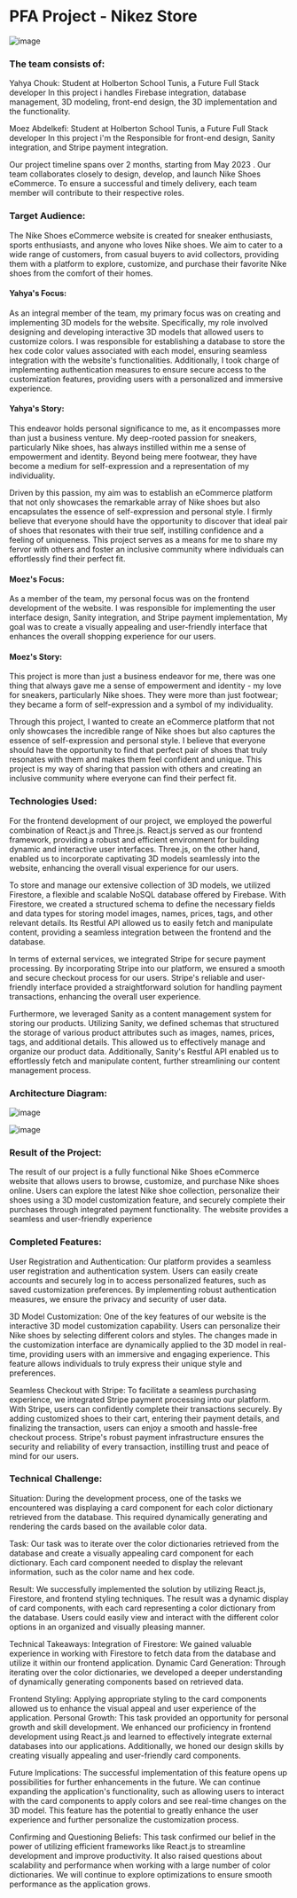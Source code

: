 # PFA Project - Nikez Store

![image](https://github.com/s4iTen/PFA_Project/assets/108961283/dd3fab5d-c1ca-419b-8a31-89f51d0169ea)


### The team consists of:

Yahya Chouk: Student at Holberton School Tunis, a Future Full Stack developer In this project i handles Firebase integration, database management, 3D modeling, front-end design, the 3D implementation and the functionality.

Moez Abdelkefi: Student at Holberton School Tunis, a Future Full Stack developer In this project i'm the Responsible for front-end design, Sanity integration, and Stripe payment integration.

Our project timeline spans over 2 months, starting from May 2023 . Our team collaborates closely to design, develop, and launch Nike Shoes eCommerce. To ensure a successful and timely delivery, each team member will contribute to their respective roles.

### Target Audience:

The Nike Shoes eCommerce website is created for sneaker enthusiasts, sports enthusiasts, and anyone who loves Nike shoes. We aim to cater to a wide range of customers, from casual buyers to avid collectors, providing them with a platform to explore, customize, and purchase their favorite Nike shoes from the comfort of their homes.

#### Yahya's Focus:

As an integral member of the team, my primary focus was on creating and implementing 3D models for the website. Specifically, my role involved designing and developing interactive 3D models that allowed users to customize colors. I was responsible for establishing a database to store the hex code color values associated with each model, ensuring seamless integration with the website's functionalities. Additionally, I took charge of implementing authentication measures to ensure secure access to the customization features, providing users with a personalized and immersive experience.

#### Yahya's Story:

This endeavor holds personal significance to me, as it encompasses more than just a business venture. My deep-rooted passion for sneakers, particularly Nike shoes, has always instilled within me a sense of empowerment and identity. Beyond being mere footwear, they have become a medium for self-expression and a representation of my individuality.

Driven by this passion, my aim was to establish an eCommerce platform that not only showcases the remarkable array of Nike shoes but also encapsulates the essence of self-expression and personal style. I firmly believe that everyone should have the opportunity to discover that ideal pair of shoes that resonates with their true self, instilling confidence and a feeling of uniqueness. This project serves as a means for me to share my fervor with others and foster an inclusive community where individuals can effortlessly find their perfect fit.

#### Moez's Focus:

As a member of the team, my personal focus was on the frontend development of the website. I was responsible for implementing the user interface design, Sanity integration, and Stripe payment implementation, My goal was to create a visually appealing and user-friendly interface that enhances the overall shopping experience for our users.

#### Moez's Story:

This project is more than just a business endeavor for me, there was one thing that always gave me a sense of empowerment and identity - my love for sneakers, particularly Nike shoes. They were more than just footwear; they became a form of self-expression and a symbol of my individuality.

Through this project, I wanted to create an eCommerce platform that not only showcases the incredible range of Nike shoes but also captures the essence of self-expression and personal style. I believe that everyone should have the opportunity to find that perfect pair of shoes that truly resonates with them and makes them feel confident and unique. This project is my way of sharing that passion with others and creating an inclusive community where everyone can find their perfect fit.


### Technologies Used:

For the frontend development of our project, we employed the powerful combination of React.js and Three.js. React.js served as our frontend framework, providing a robust and efficient environment for building dynamic and interactive user interfaces. Three.js, on the other hand, enabled us to incorporate captivating 3D models seamlessly into the website, enhancing the overall visual experience for our users.

To store and manage our extensive collection of 3D models, we utilized Firestore, a flexible and scalable NoSQL database offered by Firebase. With Firestore, we created a structured schema to define the necessary fields and data types for storing model images, names, prices, tags, and other relevant details. Its Restful API allowed us to easily fetch and manipulate content, providing a seamless integration between the frontend and the database.

In terms of external services, we integrated Stripe for secure payment processing. By incorporating Stripe into our platform, we ensured a smooth and secure checkout process for our users. Stripe's reliable and user-friendly interface provided a straightforward solution for handling payment transactions, enhancing the overall user experience.

Furthermore, we leveraged Sanity as a content management system for storing our products. Utilizing Sanity, we defined schemas that structured the storage of various product attributes such as images, names, prices, tags, and additional details. This allowed us to effectively manage and organize our product data. Additionally, Sanity's Restful API enabled us to effortlessly fetch and manipulate content, further streamlining our content management process.

### Architecture Diagram:

![image](https://github.com/s4iTen/PFA_Project/assets/108961283/7b0ede79-c0ae-439a-af50-d6837b2cb7a6)

![image](https://github.com/s4iTen/PFA_Project/assets/108961283/8bda83fb-04e0-4bb2-9def-61145d4d3479)


### Result of the Project:

The result of our project is a fully functional Nike Shoes eCommerce website that allows users to browse, customize, and purchase Nike shoes online. Users can explore the latest Nike shoe collection, personalize their shoes using a 3D model customization feature, and securely complete their purchases through integrated payment functionality. The website provides a seamless and user-friendly experience

### Completed Features:

User Registration and Authentication: Our platform provides a seamless user registration and authentication system. Users can easily create accounts and securely log in to access personalized features, such as saved customization preferences. By implementing robust authentication measures, we ensure the privacy and security of user data.

3D Model Customization: One of the key features of our website is the interactive 3D model customization capability. Users can personalize their Nike shoes by selecting different colors and styles. The changes made in the customization interface are dynamically applied to the 3D model in real-time, providing users with an immersive and engaging experience. This feature allows individuals to truly express their unique style and preferences.

Seamless Checkout with Stripe: To facilitate a seamless purchasing experience, we integrated Stripe payment processing into our platform. With Stripe, users can confidently complete their transactions securely. By adding customized shoes to their cart, entering their payment details, and finalizing the transaction, users can enjoy a smooth and hassle-free checkout process. Stripe's robust payment infrastructure ensures the security and reliability of every transaction, instilling trust and peace of mind for our users.

### Technical Challenge:

Situation:
During the development process, one of the tasks we encountered was displaying a card component for each color dictionary retrieved from the database. This required dynamically generating and rendering the cards based on the available color data.

Task:
Our task was to iterate over the color dictionaries retrieved from the database and create a visually appealing card component for each dictionary. Each card component needed to display the relevant information, such as the color name and hex code.

Result:
We successfully implemented the solution by utilizing React.js, Firestore, and frontend styling techniques. The result was a dynamic display of card components, with each card representing a color dictionary from the database. Users could easily view and interact with the different color options in an organized and visually pleasing manner.

Technical Takeaways:
Integration of Firestore: We gained valuable experience in working with Firestore to fetch data from the database and utilize it within our frontend application.
Dynamic Card Generation: Through iterating over the color dictionaries, we developed a deeper understanding of dynamically generating components based on retrieved data.

Frontend Styling: Applying appropriate styling to the card components allowed us to enhance the visual appeal and user experience of the application.
Personal Growth:
This task provided an opportunity for personal growth and skill development. We enhanced our proficiency in frontend development using React.js and learned to effectively integrate external databases into our applications. Additionally, we honed our design skills by creating visually appealing and user-friendly card components.

Future Implications:
The successful implementation of this feature opens up possibilities for further enhancements in the future. We can continue expanding the application's functionality, such as allowing users to interact with the card components to apply colors and see real-time changes on the 3D model. This feature has the potential to greatly enhance the user experience and further personalize the customization process.

Confirming and Questioning Beliefs:
This task confirmed our belief in the power of utilizing efficient frameworks like React.js to streamline development and improve productivity. It also raised questions about scalability and performance when working with a large number of color dictionaries. We will continue to explore optimizations to ensure smooth performance as the application grows.



